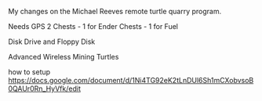 My changes on the Michael Reeves remote turtle quarry program.

Needs GPS
2 Chests - 1 for Ender Chests
         - 1 for Fuel

Disk Drive and Floppy Disk

Advanced Wireless Mining Turtles

how to setup
https://docs.google.com/document/d/1Ni4TG92eK2tLnDUl6Sh1mCXobvsoB0QAUr0Rn_HyVfk/edit